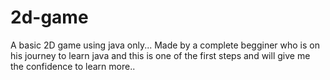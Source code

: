 # 2d-game
A basic 2D game using java only...
Made by a complete begginer who is on his journey to learn java and this is one of the first steps and will give me the confidence to learn more..

